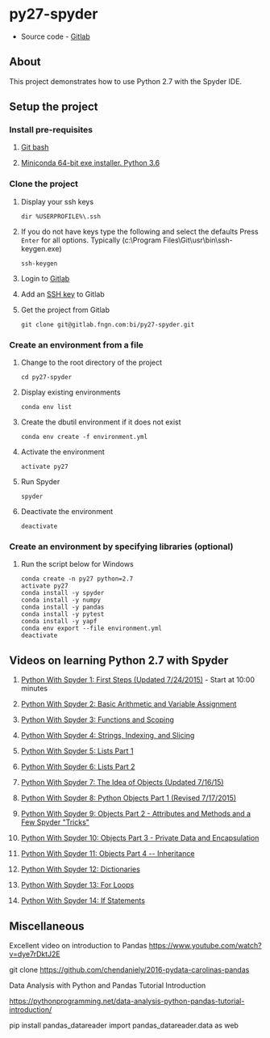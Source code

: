 # py27-spyder

* Source code - [Gitlab][10]

[10]: https://gitlab.fngn.com/bi/py27-spyder

## About

This project demonstrates how to use Python 2.7 with the Spyder IDE.

## Setup the project

### Install pre-requisites

1. [Git bash][20]

[20]: https://git-for-windows.github.io/

2. [Miniconda 64-bit exe installer. Python 3.6][30]

[30]: https://conda.io/miniconda.html

### Clone the project

1. Display your ssh keys

    ```
    dir %USERPROFILE%\.ssh
    ```

2. If you do not have keys type the following and select the defaults
Press `Enter` for all options. Typically (c:\Program Files\Git\usr\bin\ssh-keygen.exe)

    ```
    ssh-keygen
    ```

3. Login to [Gitlab][40]

[40]: https://gitlab.fngn.com/users/sign_in

4. Add an [SSH key][50] to Gitlab

[50]: https://gitlab.fngn.com/profile/keys

5. Get the project from Gitlab

    ```
    git clone git@gitlab.fngn.com:bi/py27-spyder.git
    ```

### Create an environment from a file

1. Change to the root directory of the project

    ```
    cd py27-spyder
    ```

2. Display existing environments

    ```
    conda env list
    ```

3. Create the dbutil environment if it does not exist

    ```
    conda env create -f environment.yml
    ```

4. Activate the environment

    ```
    activate py27
    ```

5. Run Spyder

    ```
    spyder
    ```

6. Deactivate the environment

    ```
    deactivate
    ```

### Create an environment by specifying libraries (optional)

1. Run the script below for Windows

    ```
    conda create -n py27 python=2.7
    activate py27
    conda install -y spyder
    conda install -y numpy
    conda install -y pandas
    conda install -y pytest
    conda install -y yapf
    conda env export --file environment.yml
    deactivate
    ```

## Videos on learning Python 2.7 with Spyder

1. [Python With Spyder 1: First Steps (Updated 7/24/2015)][100] - Start at 10:00 minutes

[100]: https://www.youtube.com/watch?v=J5GevIHNctM

2. [Python With Spyder 2: Basic Arithmetic and Variable Assignment][110]

[110]: https://www.youtube.com/watch?v=OPuDjdRjtyY

3. [Python With Spyder 3: Functions and Scoping][120]

[120]: https://www.youtube.com/watch?v=GT1UfkLIeZ4

4. [Python With Spyder 4: Strings, Indexing, and Slicing][130]

[130]: https://www.youtube.com/watch?v=OKelK8-NGg8

5. [Python With Spyder 5: Lists Part 1][140]

[140]: https://www.youtube.com/watch?v=1qeKsuhww8g

6. [Python With Spyder 6: Lists Part 2][150]

[150]: https://www.youtube.com/watch?v=Ghb4wMW0YX4

7. [Python With Spyder 7: The Idea of Objects (Updated 7/16/15)][160]

[160]: https://www.youtube.com/watch?v=G6U5fQ8Siwo

8. [Python With Spyder 8: Python Objects Part 1 (Revised 7/17/2015)][170]

[170]: https://www.youtube.com/watch?v=JJPM7hI4fjE

9. [Python With Spyder 9: Objects Part 2 - Attributes and Methods and a Few Spyder "Tricks"][180]

[180]: https://www.youtube.com/watch?v=oj4bWBFptt4

10. [Python With Spyder 10: Objects Part 3 - Private Data and Encapsulation][190]

[190]: https://www.youtube.com/watch?v=VstfQaQjSBc

11. [Python With Spyder 11: Objects Part 4 -- Inheritance][200]

[200]: https://www.youtube.com/watch?v=ueDdQ8sx6SM

12. [Python With Spyder 12: Dictionaries][210]

[210]: https://www.youtube.com/watch?v=FzzYUbSuOSU

13. [Python With Spyder 13: For Loops][220]

[220]: https://www.youtube.com/watch?v=w7sfSkQqdgw

14. [Python With Spyder 14: If Statements][230]

[230]: https://www.youtube.com/watch?v=1bDSv18zGTU

## Miscellaneous

Excellent video on introduction to Pandas
https://www.youtube.com/watch?v=dye7rDktJ2E

git clone https://github.com/chendaniely/2016-pydata-carolinas-pandas

Data Analysis with Python and Pandas Tutorial Introduction

https://pythonprogramming.net/data-analysis-python-pandas-tutorial-introduction/

pip install pandas_datareader
import pandas_datareader.data as web

